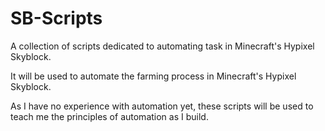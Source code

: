 # SB-Scripts
A collection of scripts dedicated to automating task in Minecraft's Hypixel Skyblock.

It will be used to automate the farming process in Minecraft's Hypixel Skyblock.

As I have no experience with automation yet, these scripts will be used to teach me the principles of automation as I build.

